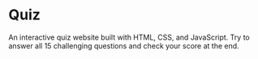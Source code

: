 # Quiz
An interactive quiz website built with HTML, CSS, and JavaScript. Try to answer all 15 challenging questions and check your score at the end.
